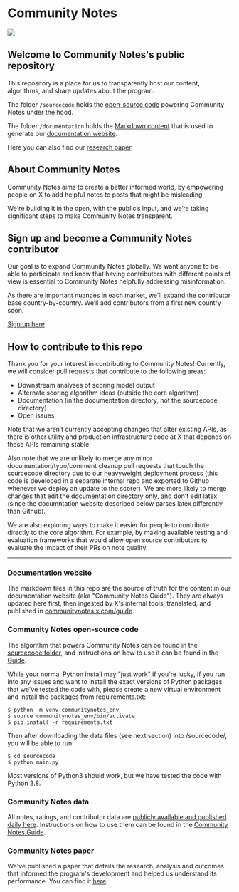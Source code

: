 # Community Notes

![](/documentation/images/help-rate-this-note-expanded.png)

## Welcome to Community Notes's public repository

This repository is a place for us to transparently host our content, algorithms, and share updates about the program.

The folder `/sourcecode` holds the [open-source code](https://github.com/twitter/communitynotes/tree/main/sourcecode) powering Community Notes under the hood.

The folder `/documentation` holds the [Markdown content](https://github.com/twitter/communitynotes/tree/main/documentation) that is used to generate our [documentation website](https://communitynotes.x.com/guide).

Here you can also find our [research paper](https://github.com/twitter/communitynotes/blob/main/birdwatch_paper_2022_10_27.pdf).

## About Community Notes

Community Notes aims to create a better informed world, by empowering people on X to add helpful notes to posts that might be misleading.

We're building it in the open, with the public’s input, and we’re taking significant steps to make Community Notes transparent.

## Sign up and become a Community Notes contributor

Our goal is to expand Community Notes globally. We want anyone to be able to participate and know that having contributors with different points of view is essential to Community Notes helpfully addressing misinformation.

As there are important nuances in each market, we’ll expand the contributor base country-by-country. We’ll add contributors from a first new country soon.

[Sign up here](https://x.com/i/flow/join-birdwatch)

## How to contribute to this repo

Thank you for your interest in contributing to Community Notes! Currently, we will consider pull requests that contribute to the following areas:
* Downstream analyses of scoring model output
* Alternate scoring algorithm ideas (outside the core algorithm)
* Documentation (in the documentation directory, not the sourcecode directory)
* Open issues

Note that we aren’t currently accepting changes that alter existing APIs, as there is other utility and production infrastructure code at X that depends on these APIs remaining stable.

Also note that we are unlikely to merge any minor documentation/typo/comment cleanup pull requests that touch the sourcecode directory due to our heavyweight deployment process (this code is developed in a separate internal repo and exported to Github whenever we deploy an update to the scorer). We are more likely to merge changes that edit the documentation directory only, and don't edit latex (since the documntation website described below parses latex differently than Github).

We are also exploring ways to make it easier for people to contribute directly to the core algorithm. For example, by making available testing and evaluation frameworks that would allow open source contributors to evaluate the impact of their PRs on note quality.

---

### Documentation website

The markdown files in this repo are the source of truth for the content in our documentation website (aka "Community Notes Guide"). They are always updated here first, then ingested by X's internal tools, translated, and published in [communitynotes.x.com/guide](https://communitynotes.x.com/guide).

### Community Notes open-source code

The algorithm that powers Community Notes can be found in the [sourcecode folder](https://github.com/twitter/communitynotes/tree/main/sourcecode), and instructions on how to use it can be found in the [Guide](https://twitter.github.io/communitynotes/note-ranking-code/).

While your normal Python install may "just work" if you're lucky, if you run into any issues and want to install the exact versions of Python packages that we've tested the code with, please create a new virtual environment and install the packages from requirements.txt:

```
$ python -m venv communitynotes_env
$ source communitynotes_env/bin/activate
$ pip install -r requirements.txt
```

Then after downloading the data files (see next section) into /sourcecode/, you will be able to run:

```
$ cd sourcecode
$ python main.py
```

Most versions of Python3 should work, but we have tested the code with Python 3.8.

### Community Notes data

All notes, ratings, and contributor data are [publicly available and published daily here](https://x.com/i/communitynotes/download-data). Instructions on how to use them can be found in the [Community Notes Guide](https://communitynotes.x.com/guide/under-the-hood/download-data/).

### Community Notes paper

We've published a paper that details the research, analysis and outcomes that informed the program's development and helped us understand its performance. You can find it [here](https://github.com/twitter/communitynotes/blob/main/birdwatch_paper_2022_10_27.pdf).
